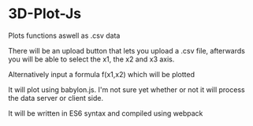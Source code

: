 # 3D-Plot-Js

Plots functions aswell as .csv data

There will be an upload button that lets you upload a .csv file, afterwards you will be able to select the x1, the x2 and x3 axis.

Alternatively input a formula f(x1,x2) which will be plotted

It will plot using babylon.js. I'm not sure yet whether or not it will process the data server or client side.

It will be written in ES6 syntax and compiled using webpack
